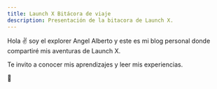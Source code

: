 ```yaml
---
title: Launch X Bitácora de viaje
description: Presentación de la bitacora de Launch X.
---
```


Hola ✌️  soy el explorer Angel Alberto y este es mi blog personal donde compartiré mis aventuras de Launch X.

Te invito a conocer mis aprendizajes y leer mis experiencias.

🚀
